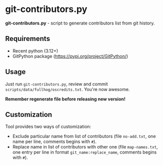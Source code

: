# git-contributors.py

**git-contributors.py** - script to generate contributors list from git history.

## Requirements

* Recent python (3.12+)
* GitPython package (https://pypi.org/project/GitPython/)

## Usage

Just run `git-contributors.py`, review and commit `scripts/data/fullhog/oscredits.txt`.
You're now awesome.

**Remember regenerate file before releasing new version!**

## Customization

Tool provides two ways of customization:

* Exclude particular name from list of contributors (file `no-add.txt`,
  one name per line, comments begins with `#`).
* Replace name in list of contributors with other one (file `map-names.txt`,
  one entry per line in format `git_name:replace_name`, comments begins with `#`).
